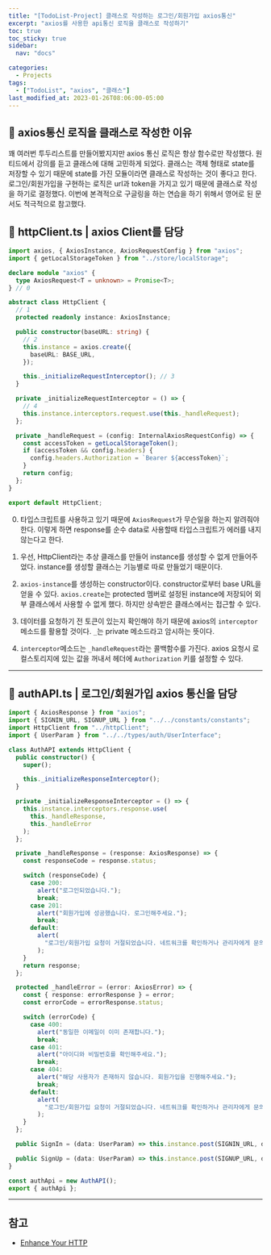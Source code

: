 ```yaml
---
title: "[TodoList-Project] 클래스로 작성하는 로그인/회원가입 axios통신"
excerpt: "axios를 사용한 api통신 로직을 클래스로 작성하기"
toc: true
toc_sticky: true
sidebar:
  nav: "docs"

categories:
  - Projects
tags:
  - ["TodoList", "axios", "클래스"]
last_modified_at: 2023-01-26T08:06:00-05:00
---
```


## 📑 axios통신 로직을 클래스로 작성한 이유

꽤 여러번 투두리스트를 만들어봤지지만 axios 통신 로직은 항상 함수로만 작성했다.
원티드에서 강의를 듣고 클래스에 대해 고민하게 되었다.
클래스는 객체 형태로 state를 저장할 수 있기 때문에 state를 가진 모듈이라면 클래스로 작성하는 것이 좋다고 한다.
로그인/회원가입을 구현하는 로직은 url과 token을 가지고 있기 때문에 클래스로 작성을 하기로 결정했다.
이번에 본격적으로 구글링을 하는 연습을 하기 위해서 영어로 된 문서도 적극적으로 참고했다.

## 📑 httpClient.ts | axios Client를 담당

```ts
import axios, { AxiosInstance, AxiosRequestConfig } from "axios";
import { getLocalStorageToken } from "../store/localStorage";

declare module "axios" {
  type AxiosRequest<T = unknown> = Promise<T>;
} // 0

abstract class HttpClient {
  // 1
  protected readonly instance: AxiosInstance;

  public constructor(baseURL: string) {
    // 2
    this.instance = axios.create({
      baseURL: BASE_URL,
    });

    this._initializeRequestInterceptor(); // 3
  }

  private _initializeRequestInterceptor = () => {
    // 4
    this.instance.interceptors.request.use(this._handleRequest);
  };

  private _handleRequest = (config: InternalAxiosRequestConfig) => {
    const accessToken = getLocalStorageToken();
    if (accessToken && config.headers) {
      config.headers.Authorization = `Bearer ${accessToken}`;
    }
    return config;
  };
}

export default HttpClient;
```

0. 타입스크립트를 사용하고 있기 때문에 `AxiosRequest`가 무슨일을 하는지 알려줘야 한다. 이렇게 하면 response를 순수 data로 사용할때 타입스크립트가 에러를 내지 않는다고 한다.

1. 우선, HttpClient라는 추상 클래스를 만들어 instance를 생성할 수 없게 만들어주었다. instance를 생성할 클래스는 기능별로 따로 만들었기 때문이다.

2. `axios-instance`를 생성하는 constructor이다. constructor로부터 base URL을 얻을 수 있다. `axios.create`는 protected 멤버로 설정된 instance에 저장되어 외부 클래스에서 사용할 수 없게 했다. 하지만 상속받은 클래스에서는 접근할 수 있다.

3. 데이터를 요청하기 전 토큰이 있는지 확인해야 하기 때문에 axios의 `interceptor`메소드를 활용할 것이다. `_`는 private 메소드라고 암시하는 뜻이다.

4. `interceptor`메소드는 `_handleRequest`라는 콜백함수를 가진다. axios 요청시 로컬스토리지에 있는 값을 꺼내서 헤더에 `Authorization` 키를 설정할 수 있다.

---

## 📑 authAPI.ts | 로그인/회원가입 axios 통신을 담당

```ts
import { AxiosResponse } from "axios";
import { SIGNIN_URL, SIGNUP_URL } from "../../constants/constants";
import HttpClient from "../httpClient";
import { UserParam } from "../../types/auth/UserInterface";

class AuthAPI extends HttpClient {
  public constructor() {
    super();

    this._initializeResponseInterceptor();
  }

  private _initializeResponseInterceptor = () => {
    this.instance.interceptors.response.use(
      this._handleResponse,
      this._handleError
    );
  };

  private _handleResponse = (response: AxiosResponse) => {
    const responseCode = response.status;

    switch (responseCode) {
      case 200:
        alert("로그인되었습니다.");
        break;
      case 201:
        alert("회원가입에 성공했습니다. 로그인해주세요.");
        break;
      default:
        alert(
          "로그인/회원가입 요청이 거절되었습니다. 네트워크를 확인하거나 관리자에게 문의해주세요."
        );
    }
    return response;
  };

  protected _handleError = (error: AxiosError) => {
    const { response: errorResponse } = error;
    const errorCode = errorResponse.status;

    switch (errorCode) {
      case 400:
        alert("동일한 이메일이 이미 존재합니다.");
        break;
      case 401:
        alert("아이디와 비밀번호를 확인해주세요.");
        break;
      case 404:
        alert("해당 사용자가 존재하지 않습니다. 회원가입을 진행해주세요.");
        break;
      default:
        alert(
          "로그인/회원가입 요청이 거절되었습니다. 네트워크를 확인하거나 관리자에게 문의해주세요."
        );
    }
  };

  public SignIn = (data: UserParam) => this.instance.post(SIGNIN_URL, data);

  public SignUp = (data: UserParam) => this.instance.post(SIGNUP_URL, data);
}

const authApi = new AuthAPI();
export { authApi };
```

---

## 참고

- [Enhance Your HTTP](https://levelup.gitconnected.com/enhance-your-http-request-with-axios-and-typescript-f52a6c6c2c8e)
